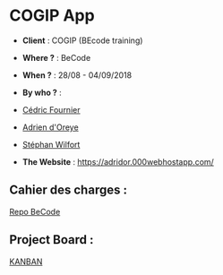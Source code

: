 # COGIP App
- **Client** : COGIP (BEcode training)

- **Where ?** : BeCode
- **When ?** :  28/08 - 04/09/2018
- **By who ?** : 
- [Cédric Fournier](https://github.com/Cedric-Fournier)
- [Adrien d'Oreye](https://github.com/adridor)
- [Stéphan Wilfort](https://github.com/wilfort)
- **The Website** : https://adridor.000webhostapp.com/


## Cahier des charges : 
[Repo BeCode](https://github.com/becodeorg/Johnson2/tree/master/projets/COGIPapp)
## Project Board : 
[KANBAN](https://github.com/Cedric-Fournier/COGIP-app/projects)
